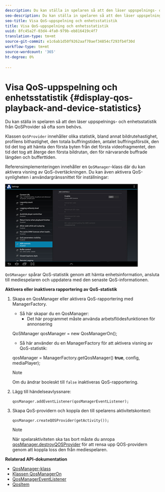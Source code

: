 ```yaml
---
description: Du kan ställa in spelaren så att den läser uppspelnings- och enhetsstatistik från QoSProvider så ofta som behövs.
seo-description: Du kan ställa in spelaren så att den läser uppspelnings- och enhetsstatistik från QoSProvider så ofta som behövs.
seo-title: Visa QoS-uppspelning och enhetsstatistik
title: Visa QoS-uppspelning och enhetsstatistik
uuid: 8fc45a2f-03d4-4fa0-979b-eb816419c4f7
translation-type: tm+mt
source-git-commit: e1c6ab1d50f9262aaf70aef34854cf293fb4f30d
workflow-type: tm+mt
source-wordcount: '365'
ht-degree: 0%

---
```



# Visa QoS-uppspelning och enhetsstatistik {#display-qos-playback-and-device-statistics}

Du kan ställa in spelaren så att den läser uppspelnings- och enhetsstatistik från QoSProvider så ofta som behövs.

Klassen `QoSProvider` innehåller olika statistik, bland annat bildrutehastighet, profilens bithastighet, den totala buffringstiden, antalet buffringsförsök, den tid det tog att hämta den första byten från det första videofragmentet, den tid det tog att återge den första bildrutan, den för närvarande buffrade längden och bufferttiden.

Referensimplementeringen innehåller en `QoSManager`-klass där du kan aktivera visning av QoS-övertäckningen. Du kan även aktivera QoS-synligheten i användargränssnittet för inställningar:

![](assets/qos-configuration.jpg)

`QoSManager` spårar QoS-statistik genom att hämta enhetsinformation, ansluta till mediespelaren och uppdatera med den senaste QoS-informationen.

**Aktivera eller inaktivera rapportering av QoS-statistik**

1. Skapa en QosManager eller aktivera QoS-rapportering med ManagerFactory.

   * Så här skapar du en QosManager:
      * Det här programmet måste använda arbetsflödesfunktionen för annonsering

   QoSManager qosManager = new QosManagerOn();

   * Så här använder du en ManagerFactory för att aktivera visning av QoS-statistik:

   qosManager = ManagerFactory.getQosManager()
   <b>true</b>, config, mediaPlayer);

   >[!NOTE]
   >
   >Om du ändrar booleskt till `false` inaktiveras QoS-rapportering.

2. Lägg till händelseavlyssnare:

   `qosManager.addEventListener(qosManagerEventListener);`

3. Skapa QoS-providern och koppla den till spelarens aktivitetskontext:

   `qosManager.createQOSProvider(getActivity());`

   >[!NOTE]
   >
   >När spelaraktiviteten ska tas bort måste du anropa [qosManager.destroyQOSProvider](https://help.adobe.com/en_US/primetime/reference_implementation/android/javadoc/com/adobe/primetime/reference/manager/QosManager.html#destroyQOSProvider()) för att rensa upp QOS-providern genom att koppla loss den från mediespelaren.

**Relaterad API-dokumentation**

* [QosManager-klass](https://help.adobe.com/en_US/primetime/api/reference_implementation/android/javadoc/com/adobe/primetime/reference/manager/QosManager.html)
* [Klassen QosManagerOn](https://help.adobe.com/en_US/primetime/api/reference_implementation/android/javadoc/com/adobe/primetime/reference/manager/QosManagerOn.html)
* [QosManagerEventListener](https://help.adobe.com/en_US/primetime/api/reference_implementation/android/javadoc/com/adobe/primetime/reference/manager/QosManager.QosManagerEventListener.html)
* [QosItem](https://help.adobe.com/en_US/primetime/api/reference_implementation/android/javadoc/com/adobe/primetime/reference/manager/QosManager.QosItem.html)
